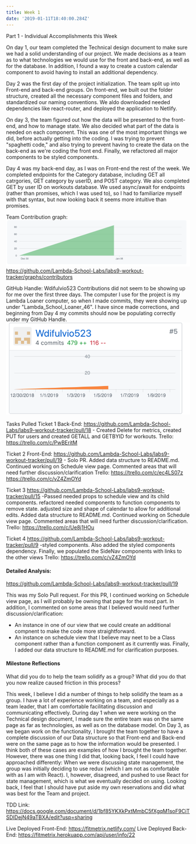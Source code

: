 ```yaml
---
title: Week 1
date: '2019-01-11T18:40:00.284Z'
---
```


Part 1 - Individual Accomplishments this Week

On day 1, our team completed the Technical design document to make sure we had a solid understanding of our project. We made decisions as a team as to what technologies we would use for the front and back-end, as well as for the database. In addition, I found a way to create a custom calendar component to avoid having to install an additional dependency.

Day 2 was the first day of the project initialization. The team split up into Front-end and back-end groups. On front-end, we built out the folder structure, created all the necessary component files and folders, and standardized our naming conventions. We aldo downloaded needed dependencies like react-router, and deployed the application to Netlify.

On day 3, the team figured out how the data will be presented to the front-end, and how to manage state. We also decided what part of the data is needed on each component. This was one of the most important things we did, before actually getting into the coding. I was trying to prevent "spaghetti code," and also trying to prevent having to create the data on the back-end as we're coding the front end. Finally, we refactored all major components to be styled components. 

Day 4 was my back-end day, as I was on Front-end the rest of the week. We completed endpoints for the Category database, including GET all catrgories, GET category by userID, and POST category. We also completed GET by user ID on workouts database. We used async/await for endpoints (rather than promises, which I was used to), so I had to familiarize myself with that syntax, but now looking back it seems more intuitive than promises.



Team Contribution graph: 
![contribution graph](../../assets/teamweek1.png)
https://github.com/Lambda-School-Labs/labs9-workout-tracker/graphs/contributors

GitHub Handle: Wdifulvio523
Contributions did not seem to be showing up for me over the first three days. The computer I use for the project is my Lambda Loaner computer, so when I made commits, they were showing up under "Lambda_School_Loaner_46". I have since made corrections, and beginning from Day 4 my commits should now be populating correctly under my GitHub Handle.
![contribution graph](../../assets/selfweek1.png)


Tasks Pulled
Ticket 1
Back-End: https://github.com/Lambda-School-Labs/labs9-workout-tracker/pull/18 - Created Delete for metrics, created PUT for users and created GETALL and GETBYID for workouts.
Trello: https://trello.com/c/PwBEritM

Ticket 2
Front-End: https://github.com/Lambda-School-Labs/labs9-workout-tracker/pull/19 - Solo PR. Added data structure to README.md. Continued working on Schedule view page. Commented areas that will need further discussion/clarification
Trello: 
https://trello.com/c/ec4LS07z
https://trello.com/c/vZ4ZmOYd

Ticket 3
https://github.com/Lambda-School-Labs/labs9-workout-tracker/pull/15 -Passed needed props to schedule view and its child components. refactored needed components to function components to remove state. adjusted size and shape of calendar to allow for additional edits. Added data structure to README.md. Continued working on Schedule view page. Commented areas that will need further discussion/clarification.
Trello: https://trello.com/c/Ue8j1HOu

Ticket 4
https://github.com/Lambda-School-Labs/labs9-workout-tracker/pull/9 -styled components. Also added the styled components dependency. Finally, we populated the SideNav components with links to the other views
Trello: https://trello.com/c/vZ4ZmOYd

#### Detailed Analysis:

https://github.com/Lambda-School-Labs/labs9-workout-tracker/pull/19

This was my Solo Pull request. For this PR, I continued working on Schedule view page, as I will probably be owning that page for the most part. In addition, I commented on some areas that I believed would need further discussion/clarification: 
- An instance in one of our view that we could create an additional compnent to make the code more straightforward. 
- An instance on schedule view that I believe may neet to be a Class component rather than a function component as it currently was.
Finally, I added our data structure to README.md for clarification purposes.



#### Milestone Reflections

 What did you do to help the team solidify as a group? What did you do that you now realize caused friction in this process?

 This week, I believe I did a number of things to help solidify the team as a group. I have a lot of experience working on a team, and especially as a team leader, that I am comfortable facilitating discussion and communicating effectively. During day 1 when we were working on the Technical design document, I made sure the entire team was on the same page as far as technologies, as well as on the database model. On Day 3, as we began work on the functionality, I brought the team together to have a complete discussion of our Data structure so that Front-end and Back-end were on the same page as to how the information would be presented. I think both of these cases are examples of how I brought the team together. However, there was one thing I did that, looking back, I feel I could have approached differently: When we were discussing state management, the group was initially deciding to use redux (which I am not as comfortable with as I am with React). I, however, disagreed, and pushed to use React for state management, which is what we eventually decided on using. Looking back, I feel that I should have put aside my own reservations and did what was best for the Team and project.



TDD Link: https://docs.google.com/document/d/1bf85YKXkPxtMmbC5fXgqM1soF9CiTSDIDejN49aTBXA/edit?usp=sharing

Live Deployed Front-End: https://fitmetrix.netlify.com/
Live Deployed Back-End: https://fitmetrix.herokuapp.com/api/user/info/22

